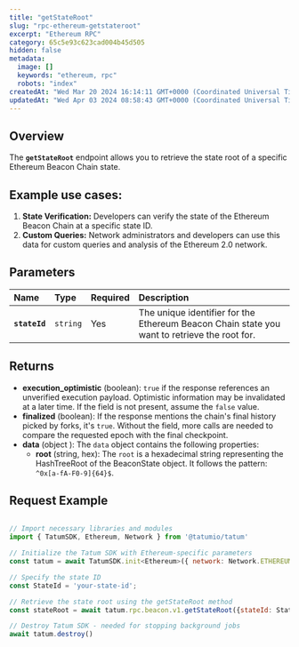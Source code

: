 ```yaml
---
title: "getStateRoot"
slug: "rpc-ethereum-getstateroot"
excerpt: "Ethereum RPC"
category: 65c5e93c623cad004b45d505
hidden: false
metadata: 
  image: []
  keywords: "ethereum, rpc"
  robots: "index"
createdAt: "Wed Mar 20 2024 16:14:11 GMT+0000 (Coordinated Universal Time)"
updatedAt: "Wed Apr 03 2024 08:58:43 GMT+0000 (Coordinated Universal Time)"
---
```

## Overview

The **`getStateRoot`** endpoint allows you to retrieve the state root of a specific Ethereum Beacon Chain state.

## Example use cases:

1. **State Verification:** Developers can verify the state of the Ethereum Beacon Chain at a specific state ID.
2. **Custom Queries:** Network administrators and developers can use this data for custom queries and analysis of the Ethereum 2.0 network.

## Parameters

| Name          | Type     | Required | Description                                                                                  |
| :------------ | :------- | :------- | :------------------------------------------------------------------------------------------- |
| **`stateId`** | `string` | Yes      | The unique identifier for the Ethereum Beacon Chain state you want to retrieve the root for. |

## Returns

- **execution_optimistic** (boolean): `true` if the response references an unverified execution payload. Optimistic information may be invalidated at a later time. If the field is not present, assume the `false` value.
- **finalized** (boolean): If the response mentions the chain's final history picked by forks, it's `true`. Without the field, more calls are needed to compare the requested epoch with the final checkpoint.
- **data**  (object ): The `data` object contains the following properties:
  - **root** (string, hex): The `root` is a hexadecimal string representing the HashTreeRoot of the BeaconState object. It follows the pattern:` ^0x[a-fA-F0-9]{64}$`.

## Request Example

```Text cURL

```
```javascript JS SDK
// Import necessary libraries and modules
import { TatumSDK, Ethereum, Network } from '@tatumio/tatum'

// Initialize the Tatum SDK with Ethereum-specific parameters
const tatum = await TatumSDK.init<Ethereum>({ network: Network.ETHEREUM })

// Specify the state ID
const StateId = 'your-state-id';

// Retrieve the state root using the getStateRoot method
const stateRoot = await tatum.rpc.beacon.v1.getStateRoot({stateId: StateId});

// Destroy Tatum SDK - needed for stopping background jobs
await tatum.destroy()
```

